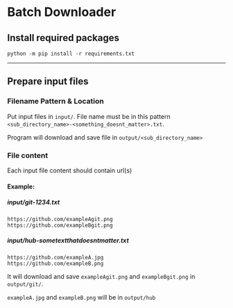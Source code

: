 # Batch Downloader
## Install required packages
```
python -m pip install -r requirements.txt
```
---
## Prepare input files

### Filename Pattern & Location

Put input files in `input/`.
File name must be in this pattern `<sub_directory_name>-<something_doesnt_matter>.txt`.

Program will download and save file in `output/<sub_directory_name>` 

### File content

Each input file content should contain url(s)

#### Example:
##### input/git-1234.txt
```
https://github.com/exampleAgit.png
https://github.com/exampleBgit.png
```

##### input/hub-sometextthatdoesntmatter.txt
```
https://github.com/exampleA.jpg
https://github.com/exampleB.png
```

It will download and save `exampleAgit.png` and `exampleBgit.png` in `output/git/`.

`exampleA.jpg` and `exampleB.png` will be in `output/hub`